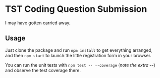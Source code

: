 # TST Coding Question Submission

I may have gotten carried away.

## Usage

Just clone the package and run `npm install` to get everything arranged, and then `npm start` to launch the little registration form in your browser.

You can run the unit tests with `npm test -- --coverage` (_note the extra --_) and observe the test coverage there.

